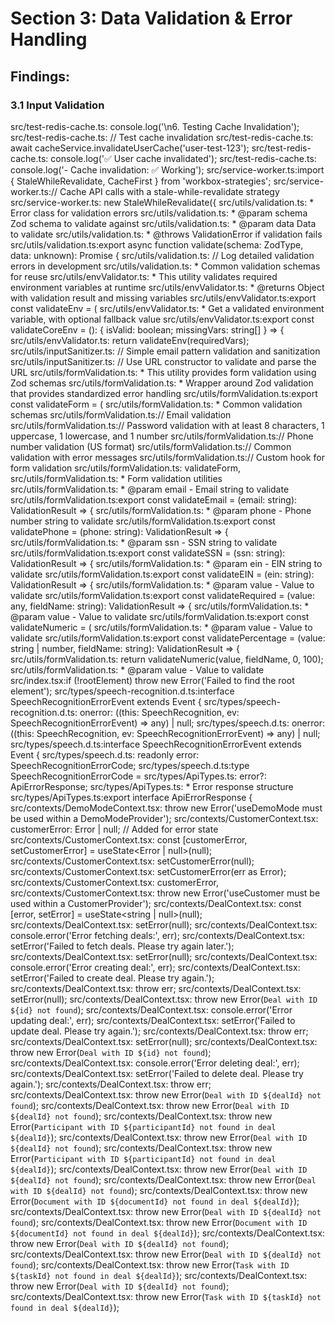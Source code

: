 # Section 3: Data Validation & Error Handling

## Findings:

### 3.1 Input Validation
src/test-redis-cache.ts:    console.log('\n6. Testing Cache Invalidation');
src/test-redis-cache.ts:    // Test cache invalidation
src/test-redis-cache.ts:    await cacheService.invalidateUserCache('user-test-123');
src/test-redis-cache.ts:    console.log('✅ User cache invalidated');
src/test-redis-cache.ts:    console.log('- Cache invalidation: ✅ Working');
src/service-worker.ts:import { StaleWhileRevalidate, CacheFirst } from 'workbox-strategies';
src/service-worker.ts:// Cache API calls with a stale-while-revalidate strategy
src/service-worker.ts:  new StaleWhileRevalidate({
src/utils/validation.ts: * Error class for validation errors
src/utils/validation.ts: * @param schema Zod schema to validate against
src/utils/validation.ts: * @param data Data to validate
src/utils/validation.ts: * @throws ValidationError if validation fails
src/utils/validation.ts:export async function validate<T>(schema: ZodType<T>, data: unknown): Promise<T> {
src/utils/validation.ts:      // Log detailed validation errors in development
src/utils/validation.ts: * Common validation schemas for reuse
src/utils/envValidator.ts: * This utility validates required environment variables at runtime
src/utils/envValidator.ts: * @returns Object with validation result and missing variables
src/utils/envValidator.ts:export const validateEnv = (
src/utils/envValidator.ts: * Get a validated environment variable, with optional fallback value
src/utils/envValidator.ts:export const validateCoreEnv = (): { isValid: boolean; missingVars: string[] } => {
src/utils/envValidator.ts:  return validateEnv(requiredVars);
src/utils/inputSanitizer.ts:  // Simple email pattern validation and sanitization
src/utils/inputSanitizer.ts:    // Use URL constructor to validate and parse the URL
src/utils/formValidation.ts: * This utility provides form validation using Zod schemas
src/utils/formValidation.ts: * Wrapper around Zod validation that provides standardized error handling
src/utils/formValidation.ts:export const validateForm = <T>(
src/utils/formValidation.ts: * Common validation schemas
src/utils/formValidation.ts:// Email validation
src/utils/formValidation.ts:// Password validation with at least 8 characters, 1 uppercase, 1 lowercase, and 1 number
src/utils/formValidation.ts:// Phone number validation (US format)
src/utils/formValidation.ts:// Common validation with error messages
src/utils/formValidation.ts:// Custom hook for form validation
src/utils/formValidation.ts:    validateForm,
src/utils/formValidation.ts: * Form validation utilities
src/utils/formValidation.ts: * @param email - Email string to validate
src/utils/formValidation.ts:export const validateEmail = (email: string): ValidationResult => {
src/utils/formValidation.ts: * @param phone - Phone number string to validate
src/utils/formValidation.ts:export const validatePhone = (phone: string): ValidationResult => {
src/utils/formValidation.ts: * @param ssn - SSN string to validate
src/utils/formValidation.ts:export const validateSSN = (ssn: string): ValidationResult => {
src/utils/formValidation.ts: * @param ein - EIN string to validate
src/utils/formValidation.ts:export const validateEIN = (ein: string): ValidationResult => {
src/utils/formValidation.ts: * @param value - Value to validate
src/utils/formValidation.ts:export const validateRequired = (value: any, fieldName: string): ValidationResult => {
src/utils/formValidation.ts: * @param value - Value to validate
src/utils/formValidation.ts:export const validateNumeric = (
src/utils/formValidation.ts: * @param value - Value to validate
src/utils/formValidation.ts:export const validatePercentage = (value: string | number, fieldName: string): ValidationResult => {
src/utils/formValidation.ts:  return validateNumeric(value, fieldName, 0, 100);
src/utils/formValidation.ts: * @param value - Value to validate
src/index.tsx:if (!rootElement) throw new Error('Failed to find the root element');
src/types/speech-recognition.d.ts:interface SpeechRecognitionErrorEvent extends Event {
src/types/speech-recognition.d.ts:  onerror: ((this: SpeechRecognition, ev: SpeechRecognitionErrorEvent) => any) | null;
src/types/speech.d.ts:  onerror: ((this: SpeechRecognition, ev: SpeechRecognitionErrorEvent) => any) | null;
src/types/speech.d.ts:interface SpeechRecognitionErrorEvent extends Event {
src/types/speech.d.ts:  readonly error: SpeechRecognitionErrorCode;
src/types/speech.d.ts:type SpeechRecognitionErrorCode =
src/types/ApiTypes.ts:  error?: ApiErrorResponse;
src/types/ApiTypes.ts: * Error response structure
src/types/ApiTypes.ts:export interface ApiErrorResponse {
src/contexts/DemoModeContext.tsx:    throw new Error('useDemoMode must be used within a DemoModeProvider');
src/contexts/CustomerContext.tsx:  customerError: Error | null; // Added for error state
src/contexts/CustomerContext.tsx:  const [customerError, setCustomerError] = useState<Error | null>(null);
src/contexts/CustomerContext.tsx:    setCustomerError(null);
src/contexts/CustomerContext.tsx:      setCustomerError(err as Error);
src/contexts/CustomerContext.tsx:        customerError,
src/contexts/CustomerContext.tsx:    throw new Error('useCustomer must be used within a CustomerProvider');
src/contexts/DealContext.tsx:  const [error, setError] = useState<string | null>(null);
src/contexts/DealContext.tsx:    setError(null);
src/contexts/DealContext.tsx:      console.error('Error fetching deals:', err);
src/contexts/DealContext.tsx:      setError('Failed to fetch deals. Please try again later.');
src/contexts/DealContext.tsx:    setError(null);
src/contexts/DealContext.tsx:      console.error('Error creating deal:', err);
src/contexts/DealContext.tsx:      setError('Failed to create deal. Please try again.');
src/contexts/DealContext.tsx:      throw err;
src/contexts/DealContext.tsx:    setError(null);
src/contexts/DealContext.tsx:        throw new Error(`Deal with ID ${id} not found`);
src/contexts/DealContext.tsx:      console.error('Error updating deal:', err);
src/contexts/DealContext.tsx:      setError('Failed to update deal. Please try again.');
src/contexts/DealContext.tsx:      throw err;
src/contexts/DealContext.tsx:    setError(null);
src/contexts/DealContext.tsx:        throw new Error(`Deal with ID ${id} not found`);
src/contexts/DealContext.tsx:      console.error('Error deleting deal:', err);
src/contexts/DealContext.tsx:      setError('Failed to delete deal. Please try again.');
src/contexts/DealContext.tsx:      throw err;
src/contexts/DealContext.tsx:      throw new Error(`Deal with ID ${dealId} not found`);
src/contexts/DealContext.tsx:      throw new Error(`Deal with ID ${dealId} not found`);
src/contexts/DealContext.tsx:      throw new Error(`Participant with ID ${participantId} not found in deal ${dealId}`);
src/contexts/DealContext.tsx:      throw new Error(`Deal with ID ${dealId} not found`);
src/contexts/DealContext.tsx:      throw new Error(`Participant with ID ${participantId} not found in deal ${dealId}`);
src/contexts/DealContext.tsx:      throw new Error(`Deal with ID ${dealId} not found`);
src/contexts/DealContext.tsx:      throw new Error(`Deal with ID ${dealId} not found`);
src/contexts/DealContext.tsx:      throw new Error(`Document with ID ${documentId} not found in deal ${dealId}`);
src/contexts/DealContext.tsx:      throw new Error(`Deal with ID ${dealId} not found`);
src/contexts/DealContext.tsx:      throw new Error(`Document with ID ${documentId} not found in deal ${dealId}`);
src/contexts/DealContext.tsx:      throw new Error(`Deal with ID ${dealId} not found`);
src/contexts/DealContext.tsx:      throw new Error(`Deal with ID ${dealId} not found`);
src/contexts/DealContext.tsx:      throw new Error(`Task with ID ${taskId} not found in deal ${dealId}`);
src/contexts/DealContext.tsx:      throw new Error(`Deal with ID ${dealId} not found`);
src/contexts/DealContext.tsx:      throw new Error(`Task with ID ${taskId} not found in deal ${dealId}`);
